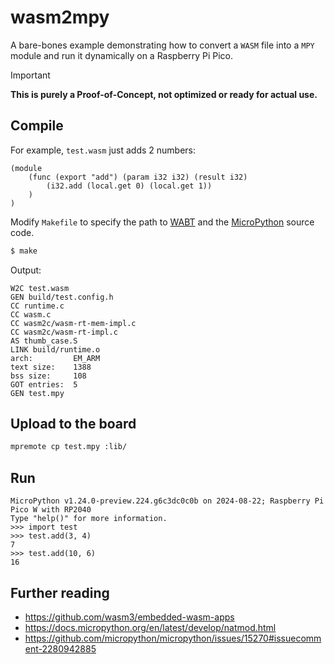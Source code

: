 # wasm2mpy

A bare-bones example demonstrating how to convert a `WASM` file into a `MPY` module and run it dynamically on a Raspberry Pi Pico.

> [!IMPORTANT]
> **This is purely a Proof-of-Concept, not optimized or ready for actual use.**

## Compile

For example, `test.wasm` just adds 2 numbers:

```wat
(module
    (func (export "add") (param i32 i32) (result i32)
        (i32.add (local.get 0) (local.get 1))
    )
)
```

Modify `Makefile` to specify the path to [WABT](https://github.com/WebAssembly/wabt/releases/latest) and the [MicroPython](https://github.com/micropython/micropython) source code.

```sh
$ make
```

Output:

```log
W2C test.wasm
GEN build/test.config.h
CC runtime.c
CC wasm.c
CC wasm2c/wasm-rt-mem-impl.c
CC wasm2c/wasm-rt-impl.c
AS thumb_case.S
LINK build/runtime.o
arch:         EM_ARM
text size:    1388
bss size:     108
GOT entries:  5
GEN test.mpy
```

## Upload to the board

```sh
mpremote cp test.mpy :lib/
```

## Run

```log
MicroPython v1.24.0-preview.224.g6c3dc0c0b on 2024-08-22; Raspberry Pi Pico W with RP2040
Type "help()" for more information.
>>> import test
>>> test.add(3, 4)
7
>>> test.add(10, 6)
16
```

## Further reading

- https://github.com/wasm3/embedded-wasm-apps
- https://docs.micropython.org/en/latest/develop/natmod.html
- https://github.com/micropython/micropython/issues/15270#issuecomment-2280942885
